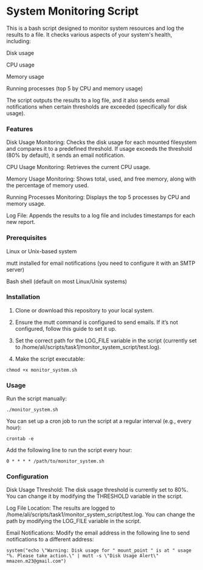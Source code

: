 # System Monitoring Script

This is a bash script designed to monitor system resources and log the results to a file. It checks various aspects of your system's health, including:

Disk usage

CPU usage

Memory usage

Running processes (top 5 by CPU and memory usage)

The script outputs the results to a log file, and it also sends email notifications when certain thresholds are exceeded (specifically for disk usage).

### Features
Disk Usage Monitoring: Checks the disk usage for each mounted filesystem and compares it to a predefined threshold. If usage exceeds the threshold (80% by default), it sends an email notification.

CPU Usage Monitoring: Retrieves the current CPU usage.

Memory Usage Monitoring: Shows total, used, and free memory, along with the percentage of memory used.

Running Processes Monitoring: Displays the top 5 processes by CPU and memory usage.

Log File: Appends the results to a log file and includes timestamps for each new report.
### Prerequisites
Linux or Unix-based system

mutt installed for email notifications (you need to configure it with an SMTP server)

Bash shell (default on most Linux/Unix systems)
### Installation
1. Clone or download this repository to your local system.

2. Ensure the mutt command is configured to send emails. If it’s not configured, follow this guide to set it up.

3. Set the correct path for the LOG_FILE variable in the script (currently set to /home/ali/scripts/task1/monitor_system_script/test.log).

4. Make the script executable:

```
chmod +x monitor_system.sh
```
### Usage
Run the script manually:

```
./monitor_system.sh
```
You can set up a cron job to run the script at a regular interval (e.g., every hour):

```
crontab -e
```
Add the following line to run the script every hour:

```
0 * * * * /path/to/monitor_system.sh
```
### Configuration
Disk Usage Threshold: The disk usage threshold is currently set to 80%. You can change it by modifying the THRESHOLD variable in the script.

Log File Location: The results are logged to /home/ali/scripts/task1/monitor_system_script/test.log. You can change the path by modifying the LOG_FILE variable in the script.

Email Notifications: Modify the email address in the following line to send notifications to a different address:

```
system("echo \"Warning: Disk usage for " mount_point " is at " usage "%. Please take action.\" | mutt -s \"Disk Usage Alert\" mmazen.m23@gmail.com")
```

